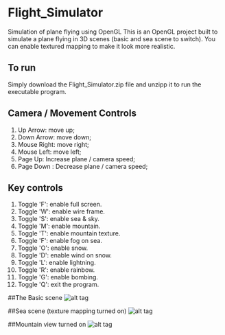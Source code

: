 # Flight_Simulator
Simulation of plane flying using OpenGL
This is an OpenGL project built to simulate a plane flying in 3D scenes (basic and 
sea scene to switch). You can enable textured mapping to make it look more realistic. 

## To run
Simply download the Flight_Simulator.zip file and unzipp it to run the executable program.

## Camera / Movement Controls
1. Up Arrow:    move up;
2. Down Arrow:  move down;
3. Mouse Right: move right;
4. Mouse Left:  move left;
5. Page Up:     Increase plane / camera speed;
6. Page Down :  Decrease plane / camera speed;

## Key controls
1. Toggle 'F': enable full screen.
2. Toggle 'W': enable wire frame.
3. Toggle 'S': enable sea & sky.
4. Toggle 'M': enable mountain. 
5. Toggle 'T': enable mountain texture. 
6. Toggle 'F': enable fog on sea. 
7. Toggle 'O': enable snow. 
8. Toggle 'D': enable wind on snow. 
9. Toggle 'L': enable lightning.
10. Toggle 'R': enable rainbow.
11. Toggle 'G': enable bombing.
12. Toggle 'Q': exit the program.

##The Basic scene
![alt tag](http://res.cloudinary.com/zihaow/image/upload/v1481069938/1_ry0bny.png)

##Sea scene (texture mapping turned on)
![alt tag](http://res.cloudinary.com/zihaow/image/upload/v1481069939/2_ln2iuo.png)

##Mountain view turned on
![alt tag](http://res.cloudinary.com/zihaow/image/upload/v1481069939/3_uspw2l.png)

